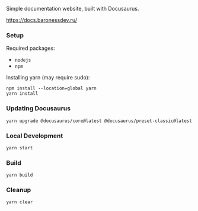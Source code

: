 Simple documentation website, built with Docusaurus.

https://docs.baronessdev.ru/

### Setup

Required packages:
- `nodejs`
- `npm`

Installing yarn (may require sudo):
```console
npm install --location=global yarn
yarn install
```

### Updating Docusaurus
```console
yarn upgrade @docusaurus/core@latest @docusaurus/preset-classic@latest 
```

### Local Development
```console
yarn start
```

### Build
```console
yarn build
```

### Cleanup
```console
yarn clear
```